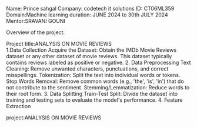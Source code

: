 Name: Prince sahgal
Company: codetech it solutions
ID: CT06ML359
Domain:Machine learning
duration: JUNE 2024 to 30th JULY 2024
Mentor:SRAVANI GOUNI 


Overview of the project. 

Project title:ANALYSIS ON MOVIE REVIEWS   
1.Data Collection
Acquire the Dataset: Obtain the IMDb Movie Reviews dataset or any other dataset of movie reviews. This dataset typically contains reviews labeled as positive or negative.
2. Data Preprocessing
Text Cleaning: Remove unwanted characters, punctuations, and correct misspellings.
Tokenization: Split the text into individual words or tokens.
Stop Words Removal: Remove common words (e.g., 'the', 'is', 'in') that do not contribute to the sentiment.
Stemming/Lemmatization: Reduce words to their root form.
3. Data Splitting
Train-Test Split: Divide the dataset into training and testing sets to evaluate the model's performance.
4. Feature Extraction


project:ANALYSIS ON MOVIE REVIEWS


